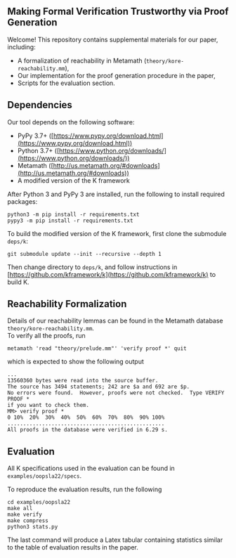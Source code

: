 Making Formal Verification Trustworthy via Proof Generation
-----------------------------------------------------------

Welcome! This repository contains supplemental materials for our paper, including:
- A formalization of reachability in Metamath (`theory/kore-reachability.mm`),
- Our implementation for the proof generation procedure in the paper,
- Scripts for the evaluation section.

## Dependencies

Our tool depends on the following software:
- PyPy 3.7+ ([https://www.pypy.org/download.html](https://www.pypy.org/download.html))
- Python 3.7+ ([https://www.python.org/downloads/](https://www.python.org/downloads/))
- Metamath ([http://us.metamath.org/#downloads](http://us.metamath.org/#downloads))
- A modified version of the K framework

After Python 3 and PyPy 3 are installed, run the following to install required packages:
```
python3 -m pip install -r requirements.txt
pypy3 -m pip install -r requirements.txt
```

To build the modified version of the K framework, first clone the submodule `deps/k`:
```
git submodule update --init --recursive --depth 1
```

Then change directory to `deps/k`, and follow instructions
in [https://github.com/kframework/k](https://github.com/kframework/k) to build K.

## Reachability Formalization

Details of our reachability lemmas can be found in the Metamath database `theory/kore-reachability.mm`.  
To verify all the proofs, run
```
metamath 'read "theory/prelude.mm"' 'verify proof *' quit
```
which is expected to show the following output
```
...
13560360 bytes were read into the source buffer.
The source has 3494 statements; 242 are $a and 692 are $p.
No errors were found.  However, proofs were not checked.  Type VERIFY PROOF *
if you want to check them.
MM> verify proof *
0 10%  20%  30%  40%  50%  60%  70%  80%  90% 100%
..................................................
All proofs in the database were verified in 6.29 s.
```

## Evaluation

All K specifications used in the evaluation can be found in `examples/oopsla22/specs`.

To reproduce the evaluation results, run the following
```
cd examples/oopsla22
make all
make verify
make compress
python3 stats.py
```
The last command will produce a Latex tabular containing
statistics similar to the table of evaluation results in the paper.
